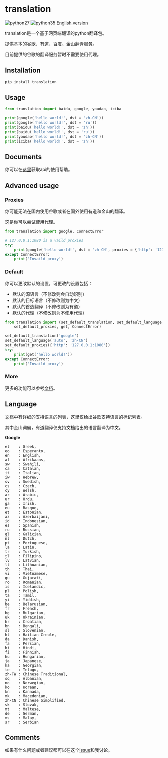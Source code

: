 # translation

![python27](https://img.shields.io/badge/python-2.7-ff69b4.svg) ![python35](https://img.shields.io/badge/python-3.5-green.svg) [English version](https://github.com/littlecodersh/translation/blob/master/README_EN.md)

translation是一个基于网页端翻译的python翻译包。

提供基本的谷歌、有道、百度、金山翻译服务。

目前提供的谷歌的翻译服务暂时不需要使用代理。

## Installation

```bash
pip install translation
```

## Usage

```python
from translation import baidu, google, youdao, iciba

print(google('hello world!', dst = 'zh-CN'))
print(google('hello world!', dst = 'ru'))
print(baidu('hello world!', dst = 'zh'))
print(baidu('hello world!', dst = 'ru'))
print(youdao('hello world!', dst = 'zh-CN'))
print(iciba('hello world!', dst = 'zh'))
```

## Documents

你可以在[这里](https://translation.readthedocs.org/zh/latest/)获取api的使用帮助。

## Advanced usage

### Proxies

你可能无法在国内使用谷歌或者在国外使用有道和金山的翻译。

这是你可以尝试使用代理。

```python
from translation import google, ConnectError

# 127.0.0.1:1080 is a vaild proxies
try:
    print(google('hello world!', dst = 'zh-CN', proxies = {'http': '127.0.0.1:1080'}))
except ConnectError:
    print('Invaild proxy')
```

### Default

你可以更改默认的设置，可更改的设置包括：
* 默认的源语言（不修改则会自动识别）
* 默认的目标语言（不修改则为中文）
* 默认的首选翻译（不修改则为有道）
* 默认的代理（不修改则为不使用代理）

```python
from translation import (set_default_translation, set_default_language,
    set_default_proxies, get, ConnectError)

set_default_translation('google')
set_default_language('auto', 'zh-CN')
set_default_proxies({'http': '127.0.0.1:1080'})
try:
    print(get('hello world!'))
except ConnectError:
    print('Invaild proxy')
```

### More

更多的功能可以参考[文档](https://translation.readthedocs.org/zh/latest/)。

## Language

[文档](https://translation.readthedocs.org/zh/latest/)中有详细的支持语言的列表，这里仅给出谷歌支持语言的标记列表。

其中金山词霸，有道翻译仅支持文档给出的语言翻译为中文。

**Google**
```
el    : Greek,
eo    : Esperanto,
en    : English,
af    : Afrikaans,
sw    : Swahili,
ca    : Catalan,
it    : Italian,
iw    : Hebrew,
sv    : Swedish,
cs    : Czech,
cy    : Welsh,
ar    : Arabic,
ur    : Urdu,
ga    : Irish,
eu    : Basque,
et    : Estonian,
az    : Azerbaijani,
id    : Indonesian,
es    : Spanish,
ru    : Russian,
gl    : Galician,
nl    : Dutch,
pt    : Portuguese,
la    : Latin,
tr    : Turkish,
tl    : Filipino,
lv    : Latvian,
lt    : Lithuanian,
th    : Thai,
vi    : Vietnamese,
gu    : Gujarati,
ro    : Romanian,
is    : Icelandic,
pl    : Polish,
ta    : Tamil,
yi    : Yiddish,
be    : Belarusian,
fr    : French,
bg    : Bulgarian,
uk    : Ukrainian,
hr    : Croatian,
bn    : Bengali,
sl    : Slovenian,
ht    : Haitian Creole,
da    : Danish,
fa    : Persian,
hi    : Hindi,
fi    : Finnish,
hu    : Hungarian,
ja    : Japanese,
ka    : Georgian,
te    : Telugu,
zh-TW : Chinese Traditional,
sq    : Albanian,
no    : Norwegian,
ko    : Korean,
kn    : Kannada,
mk    : Macedonian,
zh-CN : Chinese Simplified,
sk    : Slovak,
mt    : Maltese,
de    : German,
ms    : Malay,
sr    : Serbian
```

## Comments

如果有什么问题或者建议都可以在这个[Issue](https://github.com/littlecodersh/translation/issues/1)和我讨论。
